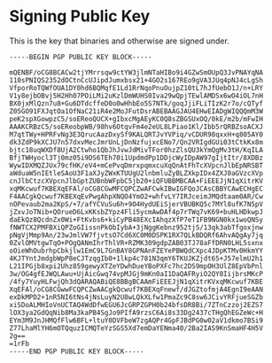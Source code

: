# Signing Public Key

This is the key that binaries and otherwise are signed under.

    -----BEGIN PGP PUBLIC KEY BLOCK-----
    
    mQENBF/oCG8BCACw2tjYMrrsqw9ctYW3jlmNTaHIBo9i4GZwSmOUpQ3JvPNAYqNA
    110sPNIQS2352dOCtnCcUJipdJumxbsx21+4GO2s167REo9gVA3JUq4pNJ4cLgSh
    VfporRoTQWfOUA1DY0hd6BQMqfE1Ld1RrNqoPnuOujpZ10tL7hJfUebO1J/n+LRY
    V1y8ejbOBvj5H2Hh07POiLMi2uKzlDmWUHS0Iva29wQpjTEwlAMDSx6wO4iOL7nH
    BX0jxMlQzn7u8+Gu6DTdcffeD0o0wHhbEo5S7NTk/goqJjiFLiTIzK2r7o/cQTyf
    Z05GO91FXJqtOa1OfNaC21iR4e2MoJFutDsrABEBAAGJAU4EHwEIADgWIQQQmM3W
    peK2spXGowpzC5/soEReoQUCX+gIbxcMgAEyKC0Q8sZBGSUxOQ/0kE/m2b/mFwIH
    AAAKCRBzC5/soEReobpWB/98hv6OtqvFm4e2eUL8LPiao1Kl/Ibb5rQRBZsoACXJ
    M7qtTWy+HPRFvNg3E3QrucAazDxySf9KALQRTJvYVPiq/vCDUR98qxxH+q805AY0
    dk3ZdP9kXCJU7n57dxvMecJmrUnLjDnNzfujxcENo7/Qn2VRIgdGUi03tCtkKx8m
    bjtc18uqWXDf8UjA2Ctwho1QbJhJvwJdMivTFor0hzZlsQU3kYmQgMv3tH/KqILA
    BfjTWHyocl3Tj0mz05i9DS6TEh70i1UpdmdPp1DDjcWyIDpAW97gIjtItr/8XDBz
    WywIDXMQZJUx79cfHK/eV4+mCePvqDmrxpqmxcuXqQnAtFhTcXVpcnJlbEpNRSBT
    aWduaW5nIEtleSAoU3F1aXJyZWxKTUUgU2lnbmluZyBLZXkpIDx4ZXJ0aGVzcXVp
    cnJlbCtzcXVpcnJlbGptZUBnbWFpbC5jb20+iQFUBBMBCAA+FiEEEJjN1qXitrKV
    xqMKcwuf7KBEXqEFAl/oCG8CGwMFCQPCZwAFCwkIBwIGFQoJCAsCBBYCAwECHgEC
    F4AACgkQcwuf7KBEXqEvPwgAhpXNQO4YmO2+whfvLY7IRJceimJMQdtaam0AR/Cw
    nOPevaub2ma2KpS/+7/afYCVuSu6h+9O4HydUEiSjerVBUBKQ5c7MYl8ufK7N5pV
    jZxvJoTNib+QOrueD6LxKKsbZYpz4Fli5ycmAwDAf4p7rTWq7vK69+buHLHDkwpJ
    daEkQz8QcdnZx0Wi+FtKvbs6+kiCyPB48EXcIAhqzXfP7eT1FB9NGN0kx1woQNSy
    fNWTCX2PMFBXiQPZoGIissnPkObIybA+3jNggKebnz952tjS/13qk3abTfgoxjnw
    pNgVjMmp9An/23wJmlVW7fjvtsO7Cd6XC0M0DSPK1RX7QLkBDQRf6AhvAQgAy7jq
    0ZvlOMVtgwTqO+POgQANmIhrThlVR+RZMK309gdpZAB03TJ78aFfDRN0LHL5sxnx
    oOieWhOubrhpCbkjlw1EmC9L7GnBAY8GPNAnFZEYePBWQdCXpc4JDpKTMv0HkmYY
    4KJTYntJmdgbWpP8eCJTzqgIb0+1lkp4c781N3qmY6TKUJKZjdt65+J57elmU2h1
    L21IPGjb8xpi2Uhz859gewyXTZeYDwhDueYBoPXFc7hc2DS9mpOH3UlZ8EpVbPnl
    3w/OG4gfEJWQLAwu+UjAicGwq74vpMJGj9mKn0aI1DaQAFRyiO2QY8IijbrsMKcP
    /4fy7YuyHLFwjQh3dQARAQABiQE8BBgBCAAmFiEEEJjN1qXitrKVxqMKcwuf7KBE
    XqEFAl/oCG8CGwwFCQPCZwAACgkQcwuf7KBEXqFnewf/dJGZtofmjA4EgnI9eAAN
    exDkMPD2+1nR5NI6tNs4jNsLuyN2U8wLQkXLfw1PmaZc9C8sw6JCivYRFjueSGZb
    xiSDoALMHIoVnUCTAQ4WdDfwEGU6JcGRPZGPH0b24bfsDR8Bi/7ZTnCzzoj2EZS7
    lOX3ya2GdQqNib8Ma3kaPB4SgJo9PIfA9rzsC6Ai8s33Dg2437cTHgQhEGZeWc+H
    EYm3M9JnJHMQfFlw6BFL+ltuY0DVFbeW7zgAQPr4GpFJBdPG0w02aV1dkmo7BSi9
    Z77LhaMlYH6mOTQquzICMQTeYzSGS5Xd7emDaYENma40/2Ba2IAS9KnSmaHF4H5V
    2g==
    =1rFb
    -----END PGP PUBLIC KEY BLOCK-----
